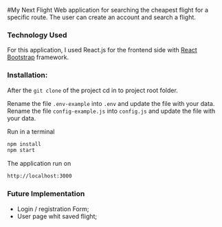 #My Next Flight
Web application for searching the cheapest flight for a specific route. 
The user can create an account and search a flight.

### Technology Used
For this application, I used React.js for the frontend side with [React  Bootstrap](https://react-bootstrap.netlify.app/) framework.

### Installation:

After the `git clone` of the project cd in to project root folder.

Rename the file `.env-example` into `.env` and update the file with your data.
Rename the file `config-example.js` into `config.js` and update the file with your data.

Run in a terminal

```bash
npm install
npm start
```
The application run on
```bash
http://localhost:3000
```

### Future Implementation

- Login / registration Form;
- User page whit saved flight;
